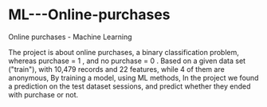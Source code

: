 # ML---Online-purchases
Online purchases - Machine Learning 

The project is about online purchases, a binary classification problem, whereas purchase = 1 , and no purchase = 0 . 
Based on a given data set ("train"), 
with 10,479 records and 22 features, while 4 of them are anonymous, 
By training a model, using ML methods, 
In the project we found a prediction on the test dataset sessions, and predict whether they ended with purchase or not.


